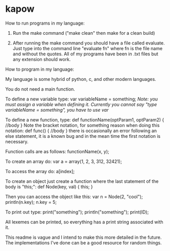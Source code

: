 # kapow

How to run programs in my language:

1. Run the make command ("make clean" then make for a clean build)

2. After running the make command you should have a file called evaluate. Just type into the command line "evaluate fn" where fn is the file name and without the quotes. All of my programs have been in .txt files but any extension should work.




How to program in my language:

My language is some hybrid of python, c, and other modern languages.

You do not need a main function.

To define a new variable type: 
	var variableName = something;
*Note: you must assign a variable when defining it.*
*Currently you cannot say "type variableName = something", you have to use var*



To define a new function, type: 
	def functionName(optParam1, optParam2) {
		//body
	}
Note the bracket notation, for something reason when doing this notation:
	def func()
	{
		//body
	}
there is occasionally an error following an else statement, it is a known bug and in the mean time the first notation
is necessary.




Function calls are as follows:
	functionName(x, y);

To create an array do:
	var a = array(1, 2, 3, 312, 32421);

To access the array do:
	a[index];

To create an object just create a function where the last statement of the body is "this;":
	def Node(key, val) {
		this;
	}

Then you can access the object like this:
	var n = Node(2, "cool");
	println(n.key);
	n.key = 5;

To print out type:
print("something");
println("something");
print(ID);

All lexemes can be printed, so everything has a print string associated with it.


This readme is vague and I intend to make this more detailed in the future.
The implementations I've done can be a good resource for random things.



	

